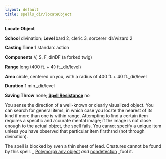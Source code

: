 ```yaml
---
layout: default
title: spells_dir/locateObject
---
```

 **Locate Object**

**School** divination; **Level** bard 2, cleric 3, sorcerer_dir/wizard 2

**Casting Time** 1 standard action

**Components** V, S, F_dir/DF (a forked twig)

**Range** long (400 ft. + 40 ft._dir/level)

**Area** circle, centered on you, with a radius of 400 ft. + 40 ft._dir/level

**Duration** 1 min._dir/level

**Saving Throw** none; **[Spell Resistance](../glossary#_spell-resistance)** no

You sense the direction of a well-known or clearly visualized object. You can search for general items, in which case you locate the nearest of its kind if more than one is within range. Attempting to find a certain item requires a specific and accurate mental image; if the image is not close enough to the actual object, the spell fails. You cannot specify a unique item unless you have observed that particular item firsthand (not through divination).

The spell is blocked by even a thin sheet of lead. Creatures cannot be found by this spell. _ [Polymorph any object](polymorphAnyObject#_polymorph-any-object) _and_ [nondetection](nondetection#_nondetection) _fool it.

